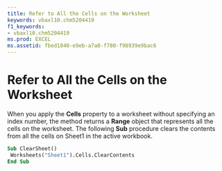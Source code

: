 ```yaml
---
title: Refer to All the Cells on the Worksheet
keywords: vbaxl10.chm5204419
f1_keywords:
- vbaxl10.chm5204419
ms.prod: EXCEL
ms.assetid: fbed1840-e9eb-a7a0-f780-f98939e9bac6
---
```



# Refer to All the Cells on the Worksheet

When you apply the  **Cells** property to a worksheet without specifying an index number, the method returns a **Range** object that represents all the cells on the worksheet. The following **Sub** procedure clears the contents from all the cells on Sheet1 in the active workbook.


```vb
Sub ClearSheet() 
 Worksheets("Sheet1").Cells.ClearContents 
End Sub
```


